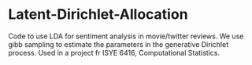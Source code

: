 # Latent-Dirichlet-Allocation
Code to use LDA for sentiment analysis in movie/twitter reviews. We use gibb sampling to estimate the parameters in the generative Dirichlet process. Used in a project fr ISYE 6416, Computational Statistics.

